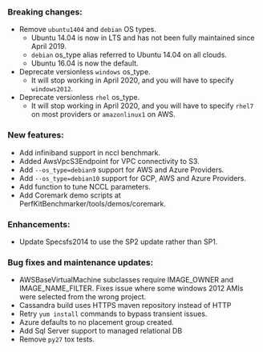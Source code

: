 ### Breaking changes:
- Remove `ubuntu1404` and `debian` OS types.
  - Ubuntu 14.04 is now in LTS and has not been fully maintained since April
    2019.
  - `debian` os_type alias referred to Ubuntu 14.04 on all clouds.
  - Ubuntu 16.04 is now the default.
- Deprecate versionless `windows` os_type.
  - It will stop working in April 2020, and you will have to specify
      `windows2012`.
- Deprecate versionless `rhel` os_type.
  - It will stop working in April 2020, and you will have to specify
      `rhel7` on most providers or `amazonlinux1` on AWS.

### New features:

- Add infiniband support in nccl benchmark.
- Added AwsVpcS3Endpoint for VPC connectivity to S3.
- Add `--os_type=debian9` support for AWS and Azure Providers.
- Add `--os_type=debian10` support for GCP, AWS and Azure Providers.
- Add function to tune NCCL parameters.
- Add Coremark demo scripts at PerfKitBenchmarker/tools/demos/coremark.

### Enhancements:

-   Update Specsfs2014 to use the SP2 update rather than SP1.

### Bug fixes and maintenance updates:

-   AWSBaseVirtualMachine subclasses require IMAGE_OWNER and IMAGE_NAME_FILTER.
    Fixes issue where some windows 2012 AMIs were selected from the wrong
    project.
-   Cassandra build uses HTTPS maven repository instead of HTTP
-   Retry `yum install` commands to bypass transient issues.
-   Azure defaults to no placement group created.
-   Add Sql Server support to managed relational DB
-   Remove `py27` tox tests.
